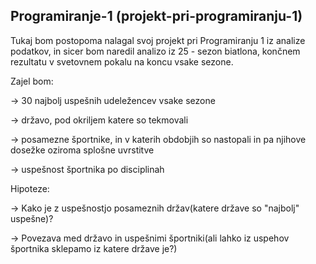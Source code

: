 ## Programiranje-1 (projekt-pri-programiranju-1)
Tukaj bom postopoma nalagal svoj projekt pri Programiranju 1 iz analize podatkov, in sicer bom naredil analizo iz 25 - sezon biatlona, končnem rezultatu v svetovnem pokalu na koncu vsake sezone.



Zajel bom:

-> 30 najbolj uspešnih udeležencev vsake sezone

-> državo, pod okriljem katere so tekmovali

-> posamezne športnike, in v katerih obdobjih so nastopali in pa njihove dosežke oziroma splošne uvrstitve

-> uspešnost športnika po disciplinah



Hipoteze:

-> Kako je z uspešnostjo posameznih držav(katere države so "najbolj" uspešne)?

-> Povezava med državo in uspešnimi športniki(ali lahko iz uspehov športnika sklepamo iz katere države je?)
